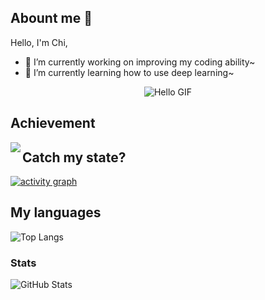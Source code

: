 ## Abount me 👋

<!--
**zc-edu/zc-edu** is a ✨ _special_ ✨ repository because its `README.md` (this file) appears on your GitHub profile.

Here are some ideas to get you started:

- 🔭 I’m currently working on ...
- 🌱 I’m currently learning ...
- 👯 I’m looking to collaborate on ...
- 🤔 I’m looking for help with ...
- 💬 Ask me about ...
- 📫 How to reach me: ...
- 😄 Pronouns: ...
- ⚡ Fun fact: ...
-->
Hello, I'm Chi, 
- 🔭 I’m currently working on improving my coding ability~
- 🌱 I’m currently learning how to use deep learning~

<div align="center">
    <img src="https://media.giphy.com/media/Z21HJj2kz9uBG/giphy.gif?cid=82a1493b6b2jhkohk3t87137qfikqug4smrgp71t2hk015ee&ep=v1_gifs_trending&rid=giphy.gif&ct=g" alt="Hello GIF">
</div>

## Achievement

<p>
  <img align="left" src="https://github-profile-trophy.vercel.app/?username=LouisLiu00&theme=onedark&column=-1&margin-w=15" />
</p>


## Catch my state?

[![activity graph](https://github-readme-activity-graph.vercel.app/graph?username=zc-edu&theme=merko&custom_title=Chi&hide_border=true&point=FFFFFF&days=50)](https://github.com/zc-edu)

## My languages

![Top Langs](https://github-readme-stats.vercel.app/api/top-langs/?username=zc-edu&layout=compact&theme=radical)

### Stats

![GitHub Stats](https://github-readme-stats.vercel.app/api?username=zc-edu&show_icons=true&theme=radical)




